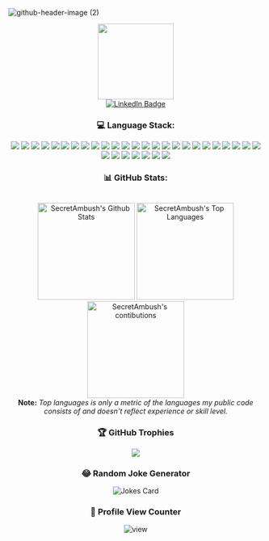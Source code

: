 ![github-header-image (2)](https://github.com/Secret-Ambush/Secret-Ambush/assets/91322531/76c2b465-72dd-4cc8-a90f-28b4fa1f457c)

<div id="header" align="center">
  <img src="https://media.giphy.com/media/M4NykXxUE0HAcK7UJ6/giphy.gif" width="150"/>
</div>
<div id="badges" align="center">
  <a href="https://www.linkedin.com/in/riddhi-goswami-90052223b/">
    <img src="https://img.shields.io/badge/LinkedIn-blue?style=for-the-badge&logo=linkedin&logoColor=white" alt="LinkedIn Badge"/>
  </a>

### 💻 Language Stack:
![](https://img.shields.io/badge/Assembly%20-%23525252.svg?logo=mega&logoColor=white)
![](https://img.shields.io/badge/C++-informational?style=flat-square&logo=c%2B%2B&logoColor=white&color=00599C)
![](https://img.shields.io/badge/C-informational?style=flat-square&logo=C&logoColor=white&color=A8B9CC)
![](https://img.shields.io/badge/Java-informational?style=flat-square&logo=Java&logoColor=white&color=007396)
![](https://img.shields.io/badge/JavaScript-informational?style=flat-square&logo=JavaScript&logoColor=white&color=F7DF1E)
![](https://img.shields.io/badge/Python-informational?style=flat-square&logo=Python&logoColor=white&color=3776AB)
![](https://img.shields.io/badge/HTML-informational?style=flat-square&logo=html5&logoColor=white&color=E34F26)
![](https://img.shields.io/badge/CSS-informational?style=flat-square&logo=CSS3&logoColor=white&color=E34F26)
![](https://img.shields.io/badge/Gatsby-663399?style=flat-square&logo=gatsby&logoColor=white)
![](https://img.shields.io/badge/React-20232A?style=flat-square&logo=react&logoColor=61DAFB)
![](https://img.shields.io/badge/Markdown-informational?style=flat-sqaure&logo=Markdown&logoColor=white&color=000000)
![](https://img.shields.io/badge/Canva-informational?style=flat-sqaure&logo=Canva&logoColor=white&color=00C4CC)
![](https://img.shields.io/badge/Bash_Scripting-informational?style=flat-square&logo=gnu-bash&logoColor=white&color=4EAA25)
![](https://img.shields.io/badge/Git-informational?style=flat-sqaure&logo=Git&logoColor=white&color=F05032)
![](https://img.shields.io/badge/GitHub-informational?style=flat-sqaure&logo=GitHub&logoColor=white&color=181717)
![](https://img.shields.io/badge/Arduino-informational?style=flat-square&logo=arduino&logoColor=white&color=00979D)
![](https://img.shields.io/badge/Raspberry%20Pi-A22846?style=flat-square&logo=Raspberry%20Pi&logoColor=white)
![](https://img.shields.io/badge/MySQL-informational?style=flat-square&logo=mysql&logoColor=white&color=4479A1)
![](https://img.shields.io/badge/PostgreSQL-informational?style=flat-square&logo=PostgreSQL&logoColor=white&color=4169E1)
![](https://img.shields.io/badge/Scikit_Learn-F7931E?style=flat-square&logo=scikit-learn&logoColor=white&color=F7931E)
![](https://img.shields.io/badge/Pandas-informational?style=flat-square&logo=pandas&logoColor=white&color=150458)
![](https://img.shields.io/badge/Numpy-informational?style=flat-square&logo=Numpy&logoColor=white&color=013243)
![](https://img.shields.io/badge/Flask-informational?style=flat-square&logo=Flask&logoColor=white&color=000000)
![](https://img.shields.io/badge/Django-F7931E?style=flat-square&logo=django&logoColor=white&color=092E20)
![](https://img.shields.io/badge/Plotly-informational?style=flat-square&logo=Plotly&logoColor=white&color=3F4F75)
![](https://img.shields.io/badge/Power%20BI-F7931E?style=flat-square&logo=powerbi&logoColor=white&color=F2C811)
![](https://img.shields.io/badge/Snowflake-F7931E?style=flat-square&logo=snowflake&logoColor=white&color=29B5E8)
![](https://img.shields.io/badge/Linux-informational?style=flat-square&logo=Linux&logoColor=white&color=FCC624)
![](https://img.shields.io/badge/Windows-informational?style=flat-square&logo=Windows&logoColor=white&color=0078D6)
![](https://img.shields.io/badge/Jupyter-informational?style=flat-square&logo=Jupyter&logoColor=white&color=F37626)
![](https://img.shields.io/badge/Notion-informational?style=flat-square&logo=Notion&logoColor=white&color=000000)
![](https://img.shields.io/badge/OBS%20Studio-informational?style=flat-square&logo=obs-studio&logoColor=white&color=302E31)


### 📊 GitHub Stats:
<div align="center">
    <br/>
        <img alt="SecretAmbush's Github Stats" src="https://github-readme-stats.vercel.app/api?username=Secret-Ambush&theme=synthwave&hide_border=true&include_all_commits=true&count_private=true" height="192px"/>
    <img alt="SecretAmbush's Top Languages" src="https://github-readme-stats.vercel.app/api/top-langs/?username=Secret-Ambush&langs_count=8&layout=compact&theme=synthwave" height="192px"/>
  <img alt="SecretAmbush's contibutions" src="https://github-readme-streak-stats.herokuapp.com/?user=Secret-Ambush&theme=synthwave&hide_border=true" height="192px"/>
    <br/>
  </div>
  <b>Note:</b> <em>Top languages is only a metric of the languages my public code consists of and doesn't reflect experience or skill level.</em>

### 🏆 GitHub Trophies
![](https://github-profile-trophy.vercel.app/?username=Secret-Ambush&theme=synthwave&no-frame=true&no-bg=true&margin-w=4)

### 😂 Random Joke Generator
![Jokes Card](https://readme-jokes.vercel.app/api)

### 🧾 Profile View Counter
![view](https://komarev.com/ghpvc/?username=Secret-Ambush&color=blueviolet)



